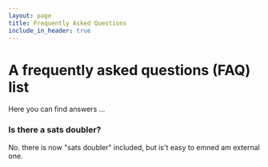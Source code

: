 ```yaml
---
layout: page
title: Frequently Asked Questions
include_in_header: true
---
```


# A frequently asked questions (FAQ) list
Here you can find answers ... 
<br>

### Is there a sats doubler? 

No. there is now "sats doubler" included, but is't easy to emned am external one.  



<br>

